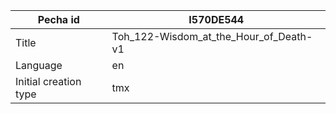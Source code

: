 |Pecha id | I570DE544
| --- | --- 
|Title | Toh_122-Wisdom_at_the_Hour_of_Death-v1 
|Language | en
|Initial creation type | tmx